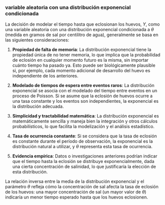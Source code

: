 ### variable aleatoria con una distribución exponencial condicionada

La decisión de modelar el tiempo hasta que eclosionan los huevos, $Y$, como una variable aleatoria con una distribución exponencial condicionada a $\theta$ (medida en gramos de sal por centilitro de agua), generalmente se basa en las siguientes consideraciones:

1. **Propiedad de falta de memoria**: La distribución exponencial tiene la propiedad única de no tener memoria, lo que implica que la probabilidad de eclosión en cualquier momento futuro es la misma, sin importar cuánto tiempo ha pasado ya. Esto puede ser biológicamente plausible si, por ejemplo, cada momento adicional de desarrollo del huevo es independiente de los anteriores.

2. **Modelado de tiempos de espera entre eventos raros**: La distribución exponencial se asocia con el modelado del tiempo entre eventos en un proceso de Poisson. Si se asume que la eclosión de huevos ocurre a una tasa constante y los eventos son independientes, la exponencial es la distribución adecuada.

3. **Simplicidad y tractabilidad matemática**: La distribución exponencial es matemáticamente sencilla y maneja bien la integración y otros cálculos probabilísticos, lo que facilita la modelización y el análisis estadístico.

4. **Tasa de ocurrencia constante**: Si se considera que la tasa de eclosión es constante durante el período de observación, la exponencial es la distribución natural a utilizar, y $\theta$ representa esta tasa de ocurrencia.

5. **Evidencia empírica**: Datos o investigaciones anteriores podrían indicar que el tiempo hasta la eclosión se distribuye exponencialmente, dada una cierta concentración de salinidad, lo que justificaría la elección de esta distribución.

La relación inversa entre la media de la distribución exponencial y el parámetro $\theta$ refleja cómo la concentración de sal afecta la tasa de eclosión de los huevos: una mayor concentración de sal (un mayor valor de $\theta$) indicaría un menor tiempo esperado hasta que los huevos eclosionen.
